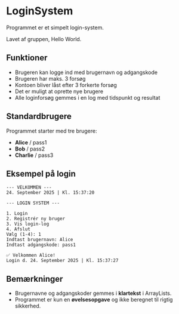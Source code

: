 # LoginSystem
Programmet er et simpelt login-system.

Lavet af gruppen, Hello World.

## Funktioner
- Brugeren kan logge ind med brugernavn og adgangskode
- Brugeren har maks. 3 forsøg
- Kontoen bliver låst efter 3 forkerte forsøg
- Det er muligt at oprette nye brugere
- Alle loginforsøg gemmes i en log med tidspunkt og resultat

## Standardbrugere
Programmet starter med tre brugere:
- **Alice** / pass1  
- **Bob** / pass2  
- **Charlie** / pass3  

## Eksempel på login
```
--- VELKOMMEN ---
24. September 2025 | Kl. 15:37:20

--- LOGIN SYSTEM ---

1. Login
2. Registrér ny bruger
3. Vis login-log
4. Afslut
Vælg (1-4): 1
Indtast brugernavn: Alice
Indtast adgangskode: pass1

✅ Velkommen Alice!
Login d. 24. September 2025 | Kl. 15:37:27
```
## Bemærkninger
- Brugernavne og adgangskoder gemmes i **klartekst** i ArrayLists.  
- Programmet er kun en **øvelsesopgave** og ikke beregnet til rigtig sikkerhed.
